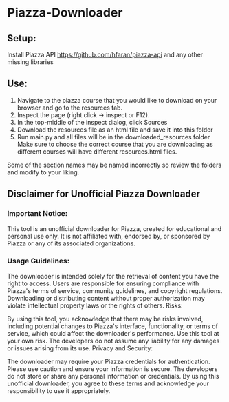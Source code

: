 # Piazza-Downloader

## Setup:
Install Piazza API https://github.com/hfaran/piazza-api and any other missing libraries

## Use:
1. Navigate to the piazza course that you would like to download on your browser and go to the resources tab.
2. Inspect the page (right click -> inspect or F12). 
3. In the top-middle of the inspect dialog, click Sources
4. Download the resources file as an html file and save it into this folder
5. Run main.py and all files will be in the downloaded_resources folder
Make sure to choose the correct course that you are downloading as different courses will have different resources.html files. 

Some of the section names may be named incorrectly so review the folders and modify to your liking. 

## Disclaimer for Unofficial Piazza Downloader
### Important Notice:

This tool is an unofficial downloader for Piazza, created for educational and personal use only. It is not affiliated with, endorsed by, or sponsored by Piazza or any of its associated organizations.

### Usage Guidelines:

The downloader is intended solely for the retrieval of content you have the right to access.
Users are responsible for ensuring compliance with Piazza's terms of service, community guidelines, and copyright regulations.
Downloading or distributing content without proper authorization may violate intellectual property laws or the rights of others.
Risks:

By using this tool, you acknowledge that there may be risks involved, including potential changes to Piazza's interface, functionality, or terms of service, which could affect the downloader's performance.
Use this tool at your own risk. The developers do not assume any liability for any damages or issues arising from its use.
Privacy and Security:

The downloader may require your Piazza credentials for authentication. Please use caution and ensure your information is secure.
The developers do not store or share any personal information or credentials.
By using this unofficial downloader, you agree to these terms and acknowledge your responsibility to use it appropriately.


